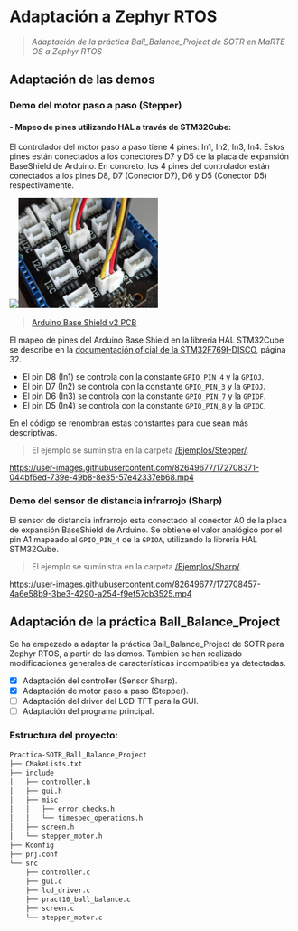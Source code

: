 # Adaptación a Zephyr RTOS

> _Adaptación de la práctica Ball_Balance_Project de SOTR en MaRTE OS a Zephyr RTOS_

## Adaptación de las demos

### Demo del motor paso a paso (Stepper)

#### - Mapeo de pines utilizando HAL a través de STM32Cube:

El controlador del motor paso a paso tiene 4 pines: In1, In2, In3, In4. Estos pines están conectados a los conectores D7 y D5 de la placa de expansión BaseShield de Arduino. En concreto, los 4 pines del controlador están conectados a los pines D8, D7 (Conector D7), D6 y D5 (Conector D5) respectivamente.

<img src="https://arduinoplusplus.files.wordpress.com/2021/07/stepper_hardware.png?w=461" width=50%><img src="Imagenes/Conexion_Motor_Arduino.jpg" width=49%>

> [Arduino Base Shield v2 PCB](Documentacion/Arduino%20Base%20Shield%20v2_PCB.pdf)

El mapeo de pines del Arduino Base Shield en la libreria HAL STM32Cube se describe en la [documentación oficial de la STM32F769I-DISCO](Documentacion/Documentacion%20STM32F769-Discovery-Kit.pdf), página 32.

-   El pin D8 (In1) se controla con la constante `GPIO_PIN_4` y la `GPIOJ`.
-   El pin D7 (In2) se controla con la constante `GPIO_PIN_3` y la `GPIOJ`.
-   El pin D6 (In3) se controla con la constante `GPIO_PIN_7` y la `GPIOF`.
-   El pin D5 (In4) se controla con la constante `GPIO_PIN_8` y la `GPIOC`.

En el código se renombran estas constantes para que sean más descriptivas.

> El ejemplo se suministra en la carpeta [/Ejemplos/Stepper/](Ejemplos/Stepper/).



https://user-images.githubusercontent.com/82649677/172708371-044bf6ed-739e-49b8-8e35-57e42337eb68.mp4



### Demo del sensor de distancia infrarrojo (Sharp)

El sensor de distancia infrarrojo esta conectado al conector A0 de la placa de expansión BaseShield de Arduino. Se obtiene el valor analógico por el pin A1 mapeado al `GPIO_PIN_4` de la `GPIOA`, utilizando la libreria HAL STM32Cube.

> El ejemplo se suministra en la carpeta [/Ejemplos/Sharp/](Ejemplos/Sharp/).



https://user-images.githubusercontent.com/82649677/172708457-4a6e58b9-3be3-4290-a254-f9ef57cb3525.mp4



## Adaptación de la práctica Ball_Balance_Project

Se ha empezado a adaptar la práctica Ball_Balance_Project de SOTR para Zephyr RTOS, a partir de las demos. También se han realizado modificaciones generales de características incompatibles ya detectadas.

-   [x] Adaptación del controller (Sensor Sharp).
-   [x] Adaptación de motor paso a paso (Stepper).
-   [ ] Adaptación del driver del LCD-TFT para la GUI.
-   [ ] Adaptación del programa principal.

### Estructura del proyecto:

```
Practica-SOTR_Ball_Balance_Project
├── CMakeLists.txt
├── include
│   ├── controller.h
│   ├── gui.h
│   ├── misc
│   │   ├── error_checks.h
│   │   └── timespec_operations.h
│   ├── screen.h
│   └── stepper_motor.h
├── Kconfig
├── prj.conf
└── src
    ├── controller.c
    ├── gui.c
    ├── lcd_driver.c
    ├── pract10_ball_balance.c
    ├── screen.c
    └── stepper_motor.c
```

